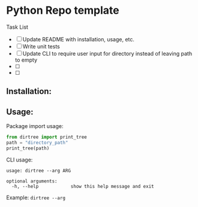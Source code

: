 # Python Repo template

Task List
- [ ] Update README with installation, usage, etc.
- [ ] Write unit tests
- [ ] Update CLI to require user input for directory instead of leaving path to empty
- [ ] 
- [ ] 

## Installation:


## Usage:

Package import usage:
```python
from dirtree import print_tree
path = "directory_path"
print_tree(path)

```

CLI usage:
```
usage: dirtree --arg ARG

optional arguments:
  -h, --help            show this help message and exit
```

Example: `dirtree --arg`
